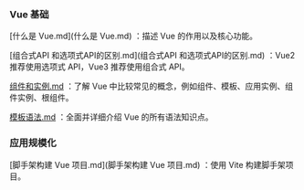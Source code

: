 ### Vue 基础 

[什么是 Vue.md](什么是 Vue.md) ：描述 Vue 的作用以及核心功能。

[组合式API 和选项式API的区别.md](组合式API 和选项式API的区别.md) ：Vue2 推荐使用选项式 API，Vue3 推荐使用组合式 API。

[组件和实例.md](组件和实例.md) ：了解 Vue 中比较常见的概念，例如组件、模板、应用实例、组件实例、根组件。

[模板语法.md](模板语法.md) ：全面并详细介绍 Vue 的所有语法知识点。





### 应用规模化

 [脚手架构建 Vue 项目.md](脚手架构建 Vue 项目.md) ：使用 Vite 构建脚手架项目。